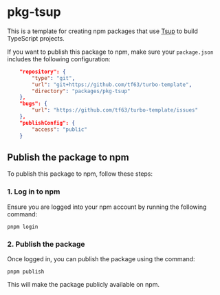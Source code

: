 # pkg-tsup

This is a template for creating npm packages that use [Tsup](https://tsup.egoist.dev/) to build TypeScript projects.

If you want to publish this package to npm, make sure your `package.json` includes the following configuration:

```package.json
    "repository": {
        "type": "git",
        "url": "git+https://github.com/tf63/turbo-template",
        "directory": "packages/pkg-tsup"
    },
    "bugs": {
        "url": "https://github.com/tf63/turbo-template/issues"
    },
    "publishConfig": {
        "access": "public"
    }
```

## Publish the package to npm

To publish this package to npm, follow these steps:

### 1. Log in to npm

Ensure you are logged into your npm account by running the following command:

```shell
pnpm login
```

### 2. Publish the package

Once logged in, you can publish the package using the command:

```shell
pnpm publish
```

This will make the package publicly available on npm.
